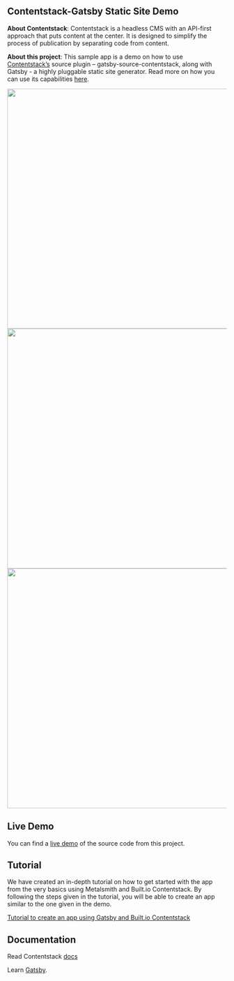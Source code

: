 ## Contentstack-Gatsby Static Site Demo

**About Contentstack**: Contentstack is a headless CMS with an API-first approach that puts content at the center. It is designed to simplify the process of publication by separating code from content.

**About this project**: This sample app is a demo on how to use [Contentstack’s](https://www.contentstack.com/docs) source plugin – gatsby-source-contentstack, along with Gatsby - a highly pluggable static site generator. Read more on how you can use its capabilities [here](https://github.com/contentstack/gatsby-source-contentstack).

<img src='https://images.contentstack.io/v3/assets/bltf2fb14dd3176c6f6/blt641d522ab969f3f4/5b91fc5a4133515c5c1f2ae9/download' width='650' height='550'/>
<img src='https://images.contentstack.io/v3/assets/bltf2fb14dd3176c6f6/blt77db5af1bb86f092/5b91fc74884dfd197f6a3ca4/download' width='650' height='550'/>
<img src='https://images.contentstack.io/v3/assets/bltf2fb14dd3176c6f6/bltae0e68489b07b675/5b91fc8a1e3e32257c11a516/download' width='650' height='550'/>

 
## Live Demo
You can find a [live demo](https://xenodochial-hodgkin-8a267e.netlify.com/) of the source code from this project.

## Tutorial
We have created an in-depth tutorial on how to get started with the app from the very basics using Metalsmith and Built.io Contentstack. By following the steps given in the tutorial, you will be able to create an app similar to the one given in the demo.
 
[Tutorial to create an app using Gatsby and Built.io Contentstack](https://www.contentstack.com/docs/example-apps/build-a-static-website-using-gatsby-and-contentstack)
 
## Documentation
 
Read Contentstack [docs](https://www.contentstack.com/docs)

Learn [Gatsby](https://www.gatsbyjs.org/docs/).